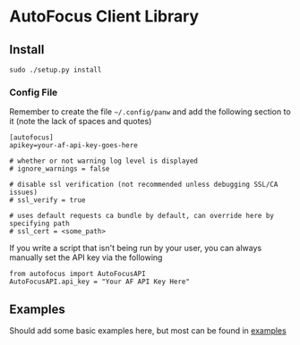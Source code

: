 # AutoFocus Client Library

## Install

```
sudo ./setup.py install
```

### Config File
Remember to create the file `~/.config/panw` and add the following section to it (note the lack of spaces and quotes)

```
[autofocus]
apikey=your-af-api-key-goes-here

# whether or not warning log level is displayed
# ignore_warnings = false

# disable ssl verification (not recommended unless debugging SSL/CA issues)
# ssl_verify = true

# uses default requests ca bundle by default, can override here by specifying path
# ssl_cert = <some_path>
```

If you write a script that isn't being run by your user, you can always manually set the API key via the following

```
from autofocus import AutoFocusAPI
AutoFocusAPI.api_key = "Your AF API Key Here"
```

## Examples

Should add some basic examples here, but most can be found in [examples](examples/)
